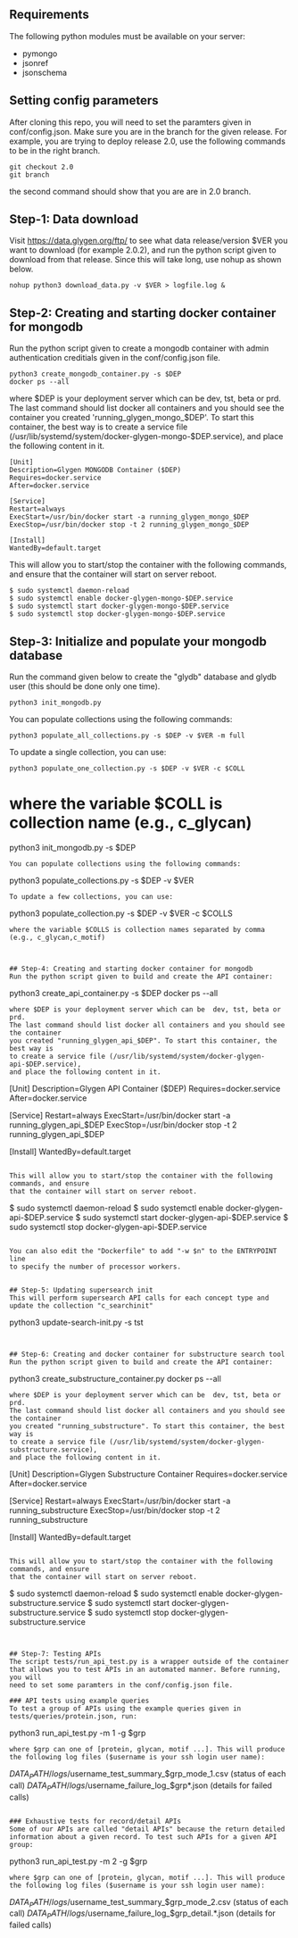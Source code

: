 ## Requirements
The following python modules must be available on your server:

* pymongo
* jsonref
* jsonschema


## Setting config parameters
After cloning this repo, you will need to set the paramters given in
conf/config.json. Make sure you are in the branch for the given release.
For example, you are trying to deploy release 2.0, use the following 
commands to be in the right branch.
   ```
   git checkout 2.0
   git branch
   ```
the second command should show that you are are in 2.0 branch.



## Step-1: Data download
Visit https://data.glygen.org/ftp/ to see what data release/version $VER you want to 
download (for example 2.0.2), and run the python script given to download from
that release. Since this will take long, use nohup as shown below.

   ```
   nohup python3 download_data.py -v $VER > logfile.log & 
   ```


## Step-2: Creating and starting docker container for mongodb
Run the python script given to create a mongodb container with admin
authentication creditials given in the conf/config.json file.
   ```
   python3 create_mongodb_container.py -s $DEP
   docker ps --all 
   ```
where $DEP is your deployment server which can be  dev, tst, beta or prd.
The last command should list docker all containers and you should see the container
you created 'running_glygen_mongo_$DEP'. To start this container, the best way is
to create a service file (/usr/lib/systemd/system/docker-glygen-mongo-$DEP.service),
and place the following content in it. 
   ```
   [Unit]
   Description=Glygen MONGODB Container ($DEP)
   Requires=docker.service
   After=docker.service

   [Service]
   Restart=always
   ExecStart=/usr/bin/docker start -a running_glygen_mongo_$DEP
   ExecStop=/usr/bin/docker stop -t 2 running_glygen_mongo_$DEP

   [Install]
   WantedBy=default.target
   ```

This will allow you to start/stop the container with the following commands, and ensure
that the container will start on server reboot.
   ```
   $ sudo systemctl daemon-reload 
   $ sudo systemctl enable docker-glygen-mongo-$DEP.service
   $ sudo systemctl start docker-glygen-mongo-$DEP.service
   $ sudo systemctl stop docker-glygen-mongo-$DEP.service
   ```


## Step-3: Initialize and populate your mongodb database
 Run the command given below to create the "glydb" database and glydb user
(this should be done only one time). 
   ```
   python3 init_mongodb.py
   ```
You can populate collections using the following commands:
   ```
   python3 populate_all_collections.py -s $DEP -v $VER -m full
   ```
To update a single collection, you can use:
   ```
   python3 populate_one_collection.py -s $DEP -v $VER -c $COLL
   ```
where the variable $COLL is collection name (e.g., c_glycan)
=======
   python3 init_mongodb.py -s $DEP
   ```
You can populate collections using the following commands:
   ```
   python3 populate_collections.py -s $DEP -v $VER
   ```
To update a few collections, you can use:
   ```
   python3 populate_collection.py -s $DEP -v $VER -c $COLLS
   ```
where the variable $COLLS is collection names separated by comma (e.g., c_glycan,c_motif)



## Step-4: Creating and starting docker container for mongodb
Run the python script given to build and create the API container:
   ```
   python3 create_api_container.py -s $DEP
   docker ps --all 
   ```
where $DEP is your deployment server which can be  dev, tst, beta or prd.
The last command should list docker all containers and you should see the container
you created "running_glygen_api_$DEP". To start this container, the best way is
to create a service file (/usr/lib/systemd/system/docker-glygen-api-$DEP.service),
and place the following content in it. 
   ```
   [Unit]
   Description=Glygen API Container ($DEP)
   Requires=docker.service
   After=docker.service

   [Service]
   Restart=always
   ExecStart=/usr/bin/docker start -a running_glygen_api_$DEP
   ExecStop=/usr/bin/docker stop -t 2 running_glygen_api_$DEP

   [Install]
   WantedBy=default.target
   ```

This will allow you to start/stop the container with the following commands, and ensure
that the container will start on server reboot.
   ```
   $ sudo systemctl daemon-reload 
   $ sudo systemctl enable docker-glygen-api-$DEP.service
   $ sudo systemctl start docker-glygen-api-$DEP.service
   $ sudo systemctl stop docker-glygen-api-$DEP.service
   ```

You can also edit the "Dockerfile" to add "-w $n" to the ENTRYPOINT line
to specify the number of processor workers.


## Step-5: Updating supersearch init 
This will perform supersearch API calls for each concept type and
update the collection "c_searchinit"
   ```
   python3 update-search-init.py -s tst
   ```


## Step-6: Creating and docker container for substructure search tool
Run the python script given to build and create the API container:
   ```
   python3 create_substructure_container.py 
   docker ps --all 
   ```
where $DEP is your deployment server which can be  dev, tst, beta or prd.
The last command should list docker all containers and you should see the container
you created "running_substructure". To start this container, the best way is
to create a service file (/usr/lib/systemd/system/docker-glygen-substructure.service),
and place the following content in it. 
   ```
   [Unit]
   Description=Glygen Substructure Container
   Requires=docker.service
   After=docker.service

   [Service]
   Restart=always
   ExecStart=/usr/bin/docker start -a running_substructure
   ExecStop=/usr/bin/docker stop -t 2 running_substructure

   [Install]
   WantedBy=default.target
   ```

This will allow you to start/stop the container with the following commands, and ensure
that the container will start on server reboot.
   ```
   $ sudo systemctl daemon-reload 
   $ sudo systemctl enable docker-glygen-substructure.service
   $ sudo systemctl start docker-glygen-substructure.service
   $ sudo systemctl stop docker-glygen-substructure.service
   ```


## Step-7: Testing APIs
The script tests/run_api_test.py is a wrapper outside of the container 
that allows you to test APIs in an automated manner. Before running, you will 
need to set some paramters in the conf/config.json file.

### API tests using example queries
To test a group of APIs using the example queries given in 
tests/queries/protein.json, run:
   ```
   python3 run_api_test.py -m 1 -g $grp
   ```
where $grp can one of [protein, glycan, motif ...]. This will produce 
the following log files ($username is your ssh login user name):
   ```
   $DATA_PATH/logs/$username_test_summary_$grp_mode_1.csv (status of each call)
   $DATA_PATH/logs/$username_failure_log_$grp*.json (details for failed calls)
   ```

### Exhaustive tests for record/detail APIs
Some of our APIs are called "detail APIs" because the return detailed
information about a given record. To test such APIs for a given API group:
   ```
   python3 run_api_test.py -m 2 -g $grp
   ```
where $grp can one of [protein, glycan, motif ...]. This will produce 
the following log files ($username is your ssh login user name):
   ```
   $DATA_PATH/logs/$username_test_summary_$grp_mode_2.csv (status of each call)
   $DATA_PATH/logs/$username_failure_log_$grp_detail.*.json (details for failed calls)
   ```



